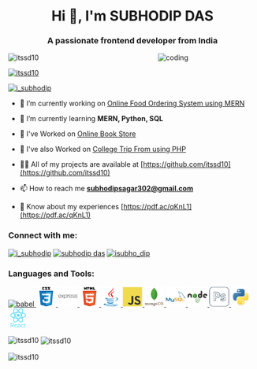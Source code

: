 <h1 align="center">Hi 👋, I'm SUBHODIP DAS</h1>
<h3 align="center">A passionate frontend developer from India</h3>

<img align="right" alt="coding" width="200" src="https://media.licdn.com/dms/image/v2/D4D12AQHGG4J6b6OmyQ/article-cover_image-shrink_720_1280/article-cover_image-shrink_720_1280/0/1709674937953?e=1730937600&v=beta&t=tHidbS2hqcqXS5CgncfLAmLCT1Lok6GZURuGMFCfK3U">
<p align="left"> <img src="https://komarev.com/ghpvc/?username=itssd10&label=Profile%20views&color=0e75b6&style=flat" alt="itssd10" /> </p>

<p align="left"> <a href="https://github.com/ryo-ma/github-profile-trophy"><img src="https://github-profile-trophy.vercel.app/?username=itssd10" alt="itssd10" /></a> </p>

<p align="left"> <a href="https://twitter.com/i_subhodip" target="blank"><img src="https://img.shields.io/twitter/follow/i_subhodip?logo=twitter&style=for-the-badge" alt="i_subhodip" /></a> </p>

- 🔭 I’m currently working on [Online Food Ordering System using MERN](https://github.com/itssd10/MERN-Project)

- 🌱 I’m currently learning **MERN, Python, SQL**

- 🔭 I've Worked on [Online Book Store](https://github.com/itssd10/grantha_bitan)

- 🔭 I've also Worked on [College Trip From using PHP](https://github.com/itssd10/Projects)

- 👨‍💻 All of my projects are available at [https://github.com/itssd10](https://github.com/itssd10)

- 📫 How to reach me **subhodipsagar302@gmail.com**

- 📄 Know about my experiences [https://pdf.ac/qKnL1](https://pdf.ac/qKnL1)

<h3 align="left">Connect with me:</h3>
<p align="left">
<a href="https://twitter.com/i_subhodip" target="blank"><img align="center" src="https://raw.githubusercontent.com/rahuldkjain/github-profile-readme-generator/master/src/images/icons/Social/twitter.svg" alt="i_subhodip" height="30" width="40" /></a>
<a href="https://linkedin.com/in/subhodip das" target="blank"><img align="center" src="https://raw.githubusercontent.com/rahuldkjain/github-profile-readme-generator/master/src/images/icons/Social/linked-in-alt.svg" alt="subhodip das" height="30" width="40" /></a>
<a href="https://instagram.com/isubho_dip" target="blank"><img align="center" src="https://raw.githubusercontent.com/rahuldkjain/github-profile-readme-generator/master/src/images/icons/Social/instagram.svg" alt="isubho_dip" height="30" width="40" /></a>
</p>

<h3 align="left">Languages and Tools:</h3>
<p align="left"> <a href="https://babeljs.io/" target="_blank" rel="noreferrer"> <img src="https://www.vectorlogo.zone/logos/babeljs/babeljs-icon.svg" alt="babel" width="40" height="40"/> </a> <a href="https://www.w3schools.com/css/" target="_blank" rel="noreferrer"> <img src="https://raw.githubusercontent.com/devicons/devicon/master/icons/css3/css3-original-wordmark.svg" alt="css3" width="40" height="40"/> </a> <a href="https://expressjs.com" target="_blank" rel="noreferrer"> <img src="https://raw.githubusercontent.com/devicons/devicon/master/icons/express/express-original-wordmark.svg" alt="express" width="40" height="40"/> </a> <a href="https://www.w3.org/html/" target="_blank" rel="noreferrer"> <img src="https://raw.githubusercontent.com/devicons/devicon/master/icons/html5/html5-original-wordmark.svg" alt="html5" width="40" height="40"/> </a> <a href="https://www.java.com" target="_blank" rel="noreferrer"> <img src="https://raw.githubusercontent.com/devicons/devicon/master/icons/java/java-original.svg" alt="java" width="40" height="40"/> </a> <a href="https://developer.mozilla.org/en-US/docs/Web/JavaScript" target="_blank" rel="noreferrer"> <img src="https://raw.githubusercontent.com/devicons/devicon/master/icons/javascript/javascript-original.svg" alt="javascript" width="40" height="40"/> </a> <a href="https://www.mongodb.com/" target="_blank" rel="noreferrer"> <img src="https://raw.githubusercontent.com/devicons/devicon/master/icons/mongodb/mongodb-original-wordmark.svg" alt="mongodb" width="40" height="40"/> </a> <a href="https://www.mysql.com/" target="_blank" rel="noreferrer"> <img src="https://raw.githubusercontent.com/devicons/devicon/master/icons/mysql/mysql-original-wordmark.svg" alt="mysql" width="40" height="40"/> </a> <a href="https://nodejs.org" target="_blank" rel="noreferrer"> <img src="https://raw.githubusercontent.com/devicons/devicon/master/icons/nodejs/nodejs-original-wordmark.svg" alt="nodejs" width="40" height="40"/> </a> <a href="https://www.photoshop.com/en" target="_blank" rel="noreferrer"> <img src="https://raw.githubusercontent.com/devicons/devicon/master/icons/photoshop/photoshop-line.svg" alt="photoshop" width="40" height="40"/> </a> <a href="https://www.python.org" target="_blank" rel="noreferrer"> <img src="https://raw.githubusercontent.com/devicons/devicon/master/icons/python/python-original.svg" alt="python" width="40" height="40"/> </a> <a href="https://reactjs.org/" target="_blank" rel="noreferrer"> <img src="https://raw.githubusercontent.com/devicons/devicon/master/icons/react/react-original-wordmark.svg" alt="react" width="40" height="40"/> </a> </p>

<p><img align="left" src="https://github-readme-stats.vercel.app/api/top-langs?username=itssd10&show_icons=true&locale=en&layout=compact" alt="itssd10" /></p>

<p>&nbsp;<img align="center" src="https://github-readme-stats.vercel.app/api?username=itssd10&show_icons=true&locale=en" alt="itssd10" /></p>

<p><img align="center" src="https://github-readme-streak-stats.herokuapp.com/?user=itssd10&" alt="itssd10" /></p>
